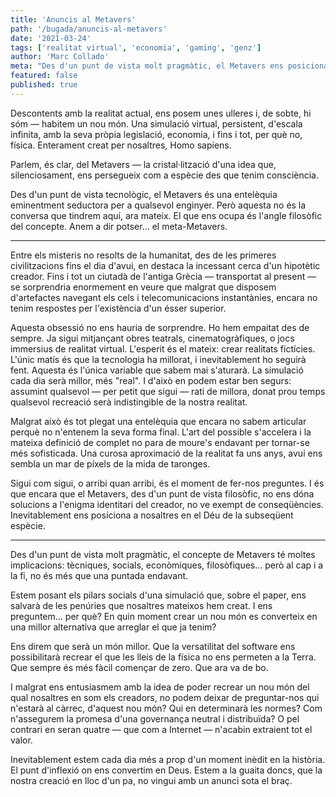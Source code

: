 ```yaml
---
title: 'Anuncis al Metavers'
path: '/bugada/anuncis-al-metavers'
date: '2021-03-24'
tags: ['realitat virtual', 'economia', 'gaming', 'genz']
author: 'Marc Collado'
meta: "Des d'un punt de vista molt pragmàtic, el Metavers ens posicionarà a nosaltres en el Déu de la subseqüent espècie."
featured: false
published: true
---
```


Descontents amb la realitat actual, ens posem unes ulleres i, de sobte, hi sóm — habitem un nou món. Una simulació virtual, persistent, d'escala infinita, amb la seva pròpia legislació, economia, i fins i tot, per què no, física. Enterament creat per nosaltres, Homo sapiens.

Parlem, és clar, del Metavers — la cristal·lització d'una idea que, silenciosament, ens persegueix com a espècie des que tenim consciència.

Des d'un punt de vista tecnològic, el Metavers és una entelèquia eminentment seductora per a qualsevol enginyer. Però aquesta no és la conversa que tindrem aquí, ara mateix. El que ens ocupa és l'angle filosòfic del concepte. Anem a dir potser... el meta-Metavers.

---

Entre els misteris no resolts de la humanitat, des de les primeres civilitzacions fins el dia d'avui, en destaca la incessant cerca d'un hipotètic creador. Fins i tot un ciutadà de l'antiga Grècia — transportat al present — se sorprendria enormement en veure que malgrat que disposem d'artefactes navegant els cels i telecomunicacions instantànies, encara no tenim respostes per l'existència d'un ésser superior.

Aquesta obsessió no ens hauria de sorprendre. Ho hem empaitat des de sempre. Ja sigui mitjançant obres teatrals, cinematogràfiques, o jocs immersius de realitat virtual. L'esperit és el mateix: crear realitats fictícies. L'únic matís és que la tecnologia ha millorat, i inevitablement ho seguirà fent. Aquesta és l'única variable que sabem mai s'aturarà. La simulació cada dia serà millor, més "real". I d'això en podem estar ben segurs: assumint qualsevol — per petit que sigui — rati de millora, donat prou temps qualsevol recreació serà indistingible de la nostra realitat.

Malgrat això és tot plegat una entelèquia que encara no sabem articular perquè no n'entenem la seva forma final. L'art del possible s'accelera i la mateixa definició de complet no para de moure's endavant per tornar-se més sofisticada. Una curosa aproximació de la realitat fa uns anys, avui ens sembla un mar de píxels de la mida de taronges.

Sigui com sigui, o arribi quan arribi, és el moment de fer-nos preguntes. I és que encara que el Metavers, des d'un punt de vista filosòfic, no ens dóna solucions a l'enigma identitari del creador, no ve exempt de conseqüències. Inevitablement ens posiciona a nosaltres en el Déu de la subseqüent espècie.

---

Des d'un punt de vista molt pragmàtic, el concepte de Metavers té moltes implicacions: tècniques, socials, econòmiques, filosòfiques... però al cap i a la fi, no és més que una puntada endavant.

Estem posant els pilars socials d'una simulació que, sobre el paper, ens salvarà de les penúries que nosaltres mateixos hem creat. I ens preguntem... per què? En quin moment crear un nou món es converteix en una millor alternativa que arreglar el que ja tenim?

Ens direm que serà un món millor. Que la versatilitat del software ens possibilitarà recrear el que les lleis de la física no ens permeten a la Terra. Que sempre és més fàcil començar de zero. Que ara va de bo.

I malgrat ens entusiasmem amb la idea de poder recrear un nou món del qual nosaltres en som els creadors, no podem deixar de preguntar-nos qui n'estarà al càrrec, d'aquest nou món? Qui en determinarà les normes? Com n'assegurem la promesa d'una governança neutral i distribuïda? O pel contrari en seran quatre — que com a Internet — n'acabin extraient tot el valor.

Inevitablement estem cada dia més a prop d'un moment inèdit en la història. El punt d'inflexió on ens convertim en Deus. Estem a la guaita doncs, que la nostra creació en lloc d'un pa, no vingui amb un anunci sota el braç.
